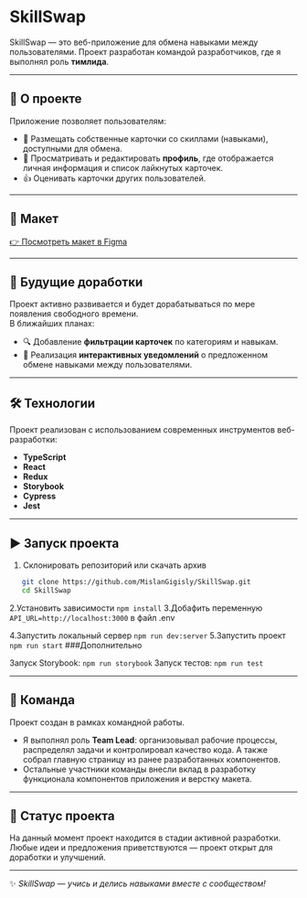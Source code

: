 # SkillSwap

SkillSwap — это веб-приложение для обмена навыками между пользователями. Проект разработан командой разработчиков, где я выполнял роль **тимлида**.

---

## 🚀 О проекте

Приложение позволяет пользователям:
- 📇 Размещать собственные карточки со скиллами (навыками), доступными для обмена.
- 👤 Просматривать и редактировать **профиль**, где отображается личная информация и список лайкнутых карточек.
- 👍 Оценивать карточки других пользователей.

---

## 🎨 Макет

[👉 Посмотреть макет в Figma](https://www.figma.com/design/bKwOakHJI7Z2mh2zVCBphP/SkillSwap---Для-разработчиков?node-id=69-279&p=f&t=vzqAQ2y33VvMGpzP-0)

---

## 🔧 Будущие доработки

Проект активно развивается и будет дорабатываться по мере появления свободного времени.  
В ближайших планах:
- 🔍 Добавление **фильтрации карточек** по категориям и навыкам.  
- 🔔 Реализация **интерактивных уведомлений** о предложенном обмене навыками между пользователями.

---

## 🛠️ Технологии

Проект реализован с использованием современных инструментов веб-разработки:
- **TypeScript**
- **React**
- **Redux**
- **Storybook**
- **Cypress**
- **Jest**

---
  
## ▶️ Запуск проекта

1. Склонировать репозиторий или скачать архив  
```bash
   git clone https://github.com/MislanGigisly/SkillSwap.git
   cd SkillSwap
```
2.Установить зависимости
`npm install`
3.Добафить переменную `API_URL=http://localhost:3000` в файл .env

4.Запустить локальный сервер
`npm run dev:server`
5.Запустить проект
`npm run start`
###Дополнительно

Запуск Storybook:
`npm run storybook`
Запуск тестов:
`npm run test`

---

## 🤝 Команда

Проект создан в рамках командной работы.  
- Я выполнял роль **Team Lead**: организовывал рабочие процессы, распределял задачи и контролировал качество кода. А также собрал главную страницу из ранее разработанных компонентов.  
- Остальные участники команды внесли вклад в разработку функционала компонентов приложения и верстку макета.

---

## 📌 Статус проекта

На данный момент проект находится в стадии активной разработки.  
Любые идеи и предложения приветствуются — проект открыт для доработки и улучшений.

---
✨ *SkillSwap — учись и делись навыками вместе с сообществом!*

